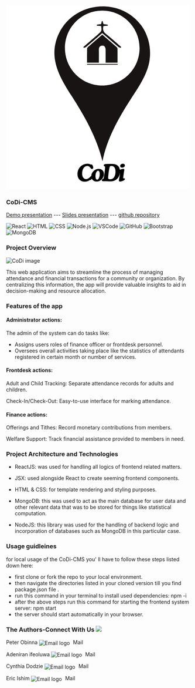 ![Project logo](https://github.com/Dahesey/Portfolio-Project_Specialization/blob/main/community-management-app/frontend/public/CoDi-Logo.png?raw=true)
### CoDi-CMS 
[Demo presentation](https://www.loom.com/share/d71bff66ec464b63bb2e4e04b74451f5?sid=b7ef8b0d-bff0-4974-9127-0a20a097d2c2) ---
[Slides presentation](https://docs.google.com/presentation/d/1gooQWk4-7NrpdCslglNQyvHTrPSzRlYN4ydLw8UD2F4/edit?usp=sharing) ---
[github repository](https://github.com/Dahesey/Portfolio-Project_Specialization)



![React](https://img.shields.io/badge/React-61DAFB?style=for-the-badge&logo=react&logoColor=white)
![HTML](https://img.shields.io/badge/HTML-E34F26?style=for-the-badge&logo=html5&logoColor=white)
![CSS](https://img.shields.io/badge/CSS-1572B6?style=for-the-badge&logo=css3&logoColor=white)
![Node.js](https://img.shields.io/badge/Node.js-68A063?style=for-the-badge&logo=node.js&logoColor=white)
![VSCode](https://img.shields.io/badge/VS_Code-007ACC?style=for-the-badge&logo=visual-studio-code&logoColor=white)
![GitHub](https://img.shields.io/badge/GitHub-181717?style=for-the-badge&logo=github&logoColor=white)
![Bootstrap](https://img.shields.io/badge/Bootstrap-563D7C?style=for-the-badge&logo=bootstrap&logoColor=white)
![MongoDB](https://img.shields.io/badge/MongoDB-47A248?style=for-the-badge&logo=mongodb&logoColor=white)



### Project Overview
![CoDi image](https://github.com/user-attachments/assets/3f9280b9-edfb-4002-abb8-7e1aad76d2e6)

This web application aims to streamline the process of managing attendance and financial transactions for a community or organization. By centralizing this information, the app will provide valuable insights to aid in decision-making and resource allocation.

### Features of the app

#### Administrator actions:

The admin of the system can do tasks like:

- Assigns users roles of finance officer or frontdesk personnel.
- Oversees overall activities taking place like the statistics of attendants registered in certain month or number of services.


#### Frontdesk actions:

Adult and Child Tracking: Separate attendance records for adults and children.

Check-In/Check-Out: Easy-to-use interface for marking attendance.

#### Finance actions:

Offerings and Tithes: Record monetary contributions from members.

Welfare Support: Track financial assistance provided to members in need.

### Project Architecture and Technologies

- ReactJS: was used for handling all logics of frontend related matters.

- JSX: used alongside React to create seeming frontend components.

- HTML & CSS: for template rendering and styling purposes.

- MongoDB: this was used to act as the main database for user data and other relevant data that was to be stored for things like statistical computation.

- NodeJS: this library was used for the handling of backend logic and incorporation of databases such as MongoDB in this particular case.


### Usage guidleines

for local usage of the CoDi-CMS you' ll have to follow these steps listed down here:

- first clone or fork the repo to your local environment.
- then navigate the directories listed in your cloned version till you find package.json file .
- run this command in your terminal to install used dependencies: npm -i
- after the above steps run this command for starting the frontend system server: npm start
- the server should start automatically in your browser.

### The Authors-Connect With Us <img src="https://github.com/TheDudeThatCode/TheDudeThatCode/blob/master/Assets/Handshake.gif" width="70" /> 

Peter Obinna
  <img src="https://github.com/dheereshagrwal/colored-icons/blob/master/public/logos/gmail/gmail.svg" alt="Email logo" width="20" style="vertical-align:middle;margin-right:5px;"/> 
  <a href="mailto:4050fben@gmail.com" style="text-decoration:none;color:inherit;">Mail</a>

 Adeniran ifeoluwa
  <img src="https://github.com/dheereshagrwal/colored-icons/blob/master/public/logos/gmail/gmail.svg" alt="Email logo" width="20" style="vertical-align:middle;margin-right:5px;"/> 
  <a href="mailto:deniranifeoluwa@gmail.com" style="text-decoration:none;color:inherit;">Mail</a>

  Cynthia Dodzie
  <img src="https://github.com/dheereshagrwal/colored-icons/blob/master/public/logos/gmail/gmail.svg" alt="Email logo" width="20" style="vertical-align:middle;margin-right:5px;"/> 
  <a href="mailto:dahesey@gmail.com" style="text-decoration:none;color:inherit;">Mail</a>

Eric Ishim
  <img src="https://github.com/dheereshagrwal/colored-icons/blob/master/public/logos/gmail/gmail.svg" alt="Email logo" width="20" style="vertical-align:middle;margin-right:5px;"/> 
  <a href="mailto:eriscorplock@gmail.com" style="text-decoration:none;color:inherit;">Mail</a>



